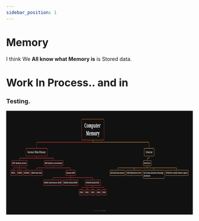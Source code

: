 ```yaml
---
sidebar_position: 1
---
```


# Memory 

I think We  **All know what Memory is** is Stored data.
# Work In Process.. and in 

### Testing.

![Memory Xmind map ](./img/memorymindmap.png)

